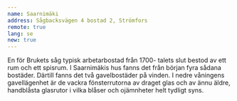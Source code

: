 ```yaml
---
name: Saarnimäki
address: Sågbacksvägen 4 bostad 2, Strömfors
remote: true
lang: se
new: true
---
```

En för Brukets såg typisk arbetarbostad från 1700- talets slut bestod av ett rum och ett spisrum. I Saarnimäkis hus 
fanns det från början fyra sådana bostäder. Därtill fanns det två gavelbostäder på vinden. I nedre våningens 
gavellägenhet är de vackra fönsterrutorna av draget glas och av ännu äldre, handblåsta glasrutor i vilka blåser och 
ojämnheter helt tydligt syns.